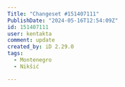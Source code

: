 ```yaml
---
Title: "Changeset #151407111"
PublishDate: "2024-05-16T12:54:09Z"
id: 151407111
user: kentakta
comment: update
created_by: iD 2.29.0
tags:
  - Montenegro
  - Nikšić

---
```

